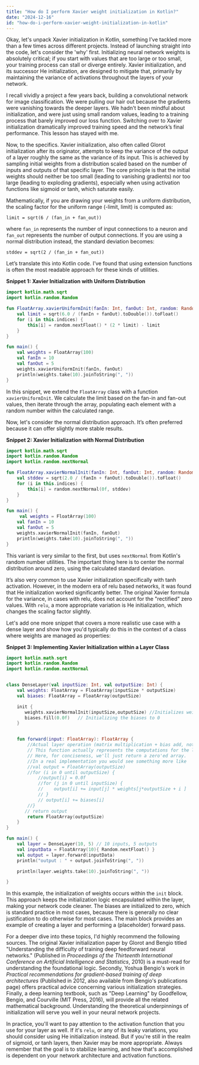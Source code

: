 ```yaml
---
title: "How do I perform Xavier weight initialization in Kotlin?"
date: "2024-12-16"
id: "how-do-i-perform-xavier-weight-initialization-in-kotlin"
---
```


Okay, let's unpack Xavier initialization in Kotlin, something I’ve tackled more than a few times across different projects. Instead of launching straight into the code, let's consider the 'why' first. Initializing neural network weights is absolutely critical; if you start with values that are too large or too small, your training process can stall or diverge entirely. Xavier initialization, and its successor He initialization, are designed to mitigate that, primarily by maintaining the variance of activations throughout the layers of your network.

I recall vividly a project a few years back, building a convolutional network for image classification. We were pulling our hair out because the gradients were vanishing towards the deeper layers. We hadn't been mindful about initialization, and were just using small random values, leading to a training process that barely improved our loss function. Switching over to Xavier initialization dramatically improved training speed and the network’s final performance. This lesson has stayed with me.

Now, to the specifics. Xavier initialization, also often called Glorot initialization after its originator, attempts to keep the variance of the output of a layer roughly the same as the variance of its input. This is achieved by sampling initial weights from a distribution scaled based on the number of inputs and outputs of that specific layer. The core principle is that the initial weights should neither be too small (leading to vanishing gradients) nor too large (leading to exploding gradients), especially when using activation functions like sigmoid or tanh, which saturate easily.

Mathematically, if you are drawing your weights from a uniform distribution, the scaling factor for the uniform range (-limit, limit) is computed as:

`limit = sqrt(6 / (fan_in + fan_out))`

where `fan_in` represents the number of input connections to a neuron and `fan_out` represents the number of output connections. If you are using a normal distribution instead, the standard deviation becomes:

`stddev = sqrt(2 / (fan_in + fan_out))`

Let’s translate this into Kotlin code. I’ve found that using extension functions is often the most readable approach for these kinds of utilities.

**Snippet 1: Xavier Initialization with Uniform Distribution**

```kotlin
import kotlin.math.sqrt
import kotlin.random.Random

fun FloatArray.xavierUniformInit(fanIn: Int, fanOut: Int, random: Random = Random.Default) {
    val limit = sqrt(6.0 / (fanIn + fanOut).toDouble()).toFloat()
    for (i in this.indices) {
        this[i] = random.nextFloat() * (2 * limit) - limit
    }
}

fun main() {
    val weights = FloatArray(100)
    val fanIn = 10
    val fanOut = 5
    weights.xavierUniformInit(fanIn, fanOut)
    println(weights.take(10).joinToString(", "))
}
```

In this snippet, we extend the `FloatArray` class with a function `xavierUniformInit`. We calculate the limit based on the fan-in and fan-out values, then iterate through the array, populating each element with a random number within the calculated range.

Now, let's consider the normal distribution approach. It’s often preferred because it can offer slightly more stable results.

**Snippet 2: Xavier Initialization with Normal Distribution**

```kotlin
import kotlin.math.sqrt
import kotlin.random.Random
import kotlin.random.nextNormal

fun FloatArray.xavierNormalInit(fanIn: Int, fanOut: Int, random: Random = Random.Default) {
    val stddev = sqrt(2.0 / (fanIn + fanOut).toDouble()).toFloat()
    for (i in this.indices) {
        this[i] = random.nextNormal(0f, stddev)
    }
}

fun main() {
     val weights = FloatArray(100)
    val fanIn = 10
    val fanOut = 5
    weights.xavierNormalInit(fanIn, fanOut)
    println(weights.take(10).joinToString(", "))
}
```

This variant is very similar to the first, but uses `nextNormal` from Kotlin's random number utilities. The important thing here is to center the normal distribution around zero, using the calculated standard deviation.

It’s also very common to use Xavier initialization specifically with tanh activation. However, in the modern era of relu based networks, it was found that He initialization worked significantly better. The original Xavier formula for the variance, in cases with relu, does not account for the "rectified" zero values. With `relu`, a more appropriate variation is He initialization, which changes the scaling factor slightly.

Let's add one more snippet that covers a more realistic use case with a dense layer and show how you'd typically do this in the context of a class where weights are managed as properties:

**Snippet 3: Implementing Xavier Initialization within a Layer Class**

```kotlin
import kotlin.math.sqrt
import kotlin.random.Random
import kotlin.random.nextNormal


class DenseLayer(val inputSize: Int, val outputSize: Int) {
    val weights: FloatArray = FloatArray(inputSize * outputSize)
    val biases: FloatArray = FloatArray(outputSize)

    init {
       weights.xavierNormalInit(inputSize,outputSize) //Initializes weights
       biases.fill(0.0f)   // Initializing the biases to 0
    }


    fun forward(input: FloatArray): FloatArray {
        //Actual layer operation (matrix multiplication + bias add, not shown)
        // This function actually represents the computations for the layer.
        // Here, for conciseness, we'll just return a zero'ed array.
        //In a real implementation you would see something more like
        //val output = FloatArray(outputSize)
        //for (i in 0 until outputSize) {
            //output[i] = 0.0f
            //for (j in 0 until inputSize) {
            //    output[i] += input[j] * weights[j*outputSize + i ]
            // }
            // output[i] += biases[i]
        //}
       // return output
        return FloatArray(outputSize)
    }
}

fun main() {
    val layer = DenseLayer(10, 5) // 10 inputs, 5 outputs
    val inputData = FloatArray(10){ Random.nextFloat() }
    val output = layer.forward(inputData)
    println("output : " + output.joinToString(", "))

    println(layer.weights.take(10).joinToString(", "))

}
```

In this example, the initialization of weights occurs within the `init` block. This approach keeps the initialization logic encapsulated within the layer, making your network code cleaner. The biases are initialized to zero, which is standard practice in most cases, because there is generally no clear justification to do otherwise for most cases. The main block provides an example of creating a layer and performing a (placeholder) forward pass.

For a deeper dive into these topics, I'd highly recommend the following sources. The original Xavier initialization paper by Glorot and Bengio titled "Understanding the difficulty of training deep feedforward neural networks." (Published in *Proceedings of the Thirteenth International Conference on Artificial Intelligence and Statistics*, 2010) is a must-read for understanding the foundational logic. Secondly, Yoshua Bengio's work in *Practical recommendations for gradient-based training of deep architectures* (Published in 2012, also available from Bengio's publications page) offers practical advice concerning various initialization strategies. Finally, a deep learning textbook, such as "Deep Learning" by Goodfellow, Bengio, and Courville (MIT Press, 2016), will provide all the related mathematical background. Understanding the theoretical underpinnings of initialization will serve you well in your neural network projects.

In practice, you'll want to pay attention to the activation function that you use for your layer as well. If it's `relu`, or any of its leaky variations, you should consider using He initialization instead. But if you're still in the realm of sigmoid, or tanh layers, then Xavier may be more appropriate. Always remember that the goal is to stabilize learning, and how that's accomplished is dependent on your network architecture and activation functions.

